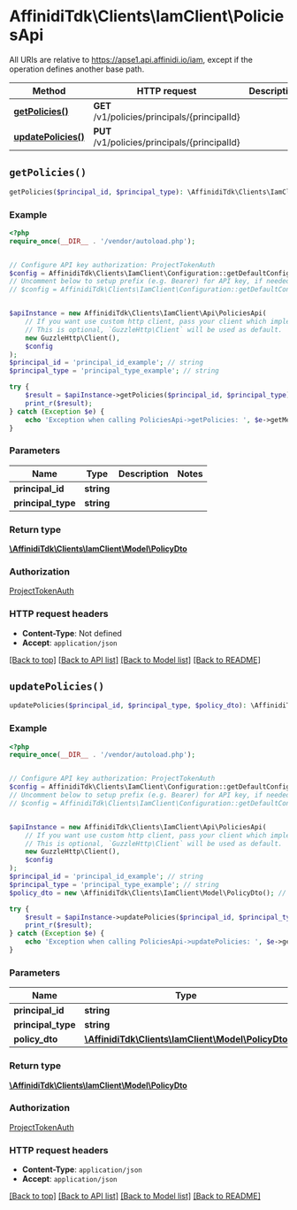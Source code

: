 # AffinidiTdk\Clients\IamClient\PoliciesApi

All URIs are relative to https://apse1.api.affinidi.io/iam, except if the operation defines another base path.

| Method | HTTP request | Description |
| ------------- | ------------- | ------------- |
| [**getPolicies()**](PoliciesApi.md#getPolicies) | **GET** /v1/policies/principals/{principalId} |  |
| [**updatePolicies()**](PoliciesApi.md#updatePolicies) | **PUT** /v1/policies/principals/{principalId} |  |


## `getPolicies()`

```php
getPolicies($principal_id, $principal_type): \AffinidiTdk\Clients\IamClient\Model\PolicyDto
```



### Example

```php
<?php
require_once(__DIR__ . '/vendor/autoload.php');


// Configure API key authorization: ProjectTokenAuth
$config = AffinidiTdk\Clients\IamClient\Configuration::getDefaultConfiguration()->setApiKey('authorization', 'YOUR_API_KEY');
// Uncomment below to setup prefix (e.g. Bearer) for API key, if needed
// $config = AffinidiTdk\Clients\IamClient\Configuration::getDefaultConfiguration()->setApiKeyPrefix('authorization', 'Bearer');


$apiInstance = new AffinidiTdk\Clients\IamClient\Api\PoliciesApi(
    // If you want use custom http client, pass your client which implements `GuzzleHttp\ClientInterface`.
    // This is optional, `GuzzleHttp\Client` will be used as default.
    new GuzzleHttp\Client(),
    $config
);
$principal_id = 'principal_id_example'; // string
$principal_type = 'principal_type_example'; // string

try {
    $result = $apiInstance->getPolicies($principal_id, $principal_type);
    print_r($result);
} catch (Exception $e) {
    echo 'Exception when calling PoliciesApi->getPolicies: ', $e->getMessage(), PHP_EOL;
}
```

### Parameters

| Name | Type | Description  | Notes |
| ------------- | ------------- | ------------- | ------------- |
| **principal_id** | **string**|  | |
| **principal_type** | **string**|  | |

### Return type

[**\AffinidiTdk\Clients\IamClient\Model\PolicyDto**](../Model/PolicyDto.md)

### Authorization

[ProjectTokenAuth](../../README.md#ProjectTokenAuth)

### HTTP request headers

- **Content-Type**: Not defined
- **Accept**: `application/json`

[[Back to top]](#) [[Back to API list]](../../README.md#endpoints)
[[Back to Model list]](../../README.md#models)
[[Back to README]](../../README.md)

## `updatePolicies()`

```php
updatePolicies($principal_id, $principal_type, $policy_dto): \AffinidiTdk\Clients\IamClient\Model\PolicyDto
```



### Example

```php
<?php
require_once(__DIR__ . '/vendor/autoload.php');


// Configure API key authorization: ProjectTokenAuth
$config = AffinidiTdk\Clients\IamClient\Configuration::getDefaultConfiguration()->setApiKey('authorization', 'YOUR_API_KEY');
// Uncomment below to setup prefix (e.g. Bearer) for API key, if needed
// $config = AffinidiTdk\Clients\IamClient\Configuration::getDefaultConfiguration()->setApiKeyPrefix('authorization', 'Bearer');


$apiInstance = new AffinidiTdk\Clients\IamClient\Api\PoliciesApi(
    // If you want use custom http client, pass your client which implements `GuzzleHttp\ClientInterface`.
    // This is optional, `GuzzleHttp\Client` will be used as default.
    new GuzzleHttp\Client(),
    $config
);
$principal_id = 'principal_id_example'; // string
$principal_type = 'principal_type_example'; // string
$policy_dto = new \AffinidiTdk\Clients\IamClient\Model\PolicyDto(); // \AffinidiTdk\Clients\IamClient\Model\PolicyDto | UpdatePolicies

try {
    $result = $apiInstance->updatePolicies($principal_id, $principal_type, $policy_dto);
    print_r($result);
} catch (Exception $e) {
    echo 'Exception when calling PoliciesApi->updatePolicies: ', $e->getMessage(), PHP_EOL;
}
```

### Parameters

| Name | Type | Description  | Notes |
| ------------- | ------------- | ------------- | ------------- |
| **principal_id** | **string**|  | |
| **principal_type** | **string**|  | |
| **policy_dto** | [**\AffinidiTdk\Clients\IamClient\Model\PolicyDto**](../Model/PolicyDto.md)| UpdatePolicies | |

### Return type

[**\AffinidiTdk\Clients\IamClient\Model\PolicyDto**](../Model/PolicyDto.md)

### Authorization

[ProjectTokenAuth](../../README.md#ProjectTokenAuth)

### HTTP request headers

- **Content-Type**: `application/json`
- **Accept**: `application/json`

[[Back to top]](#) [[Back to API list]](../../README.md#endpoints)
[[Back to Model list]](../../README.md#models)
[[Back to README]](../../README.md)
